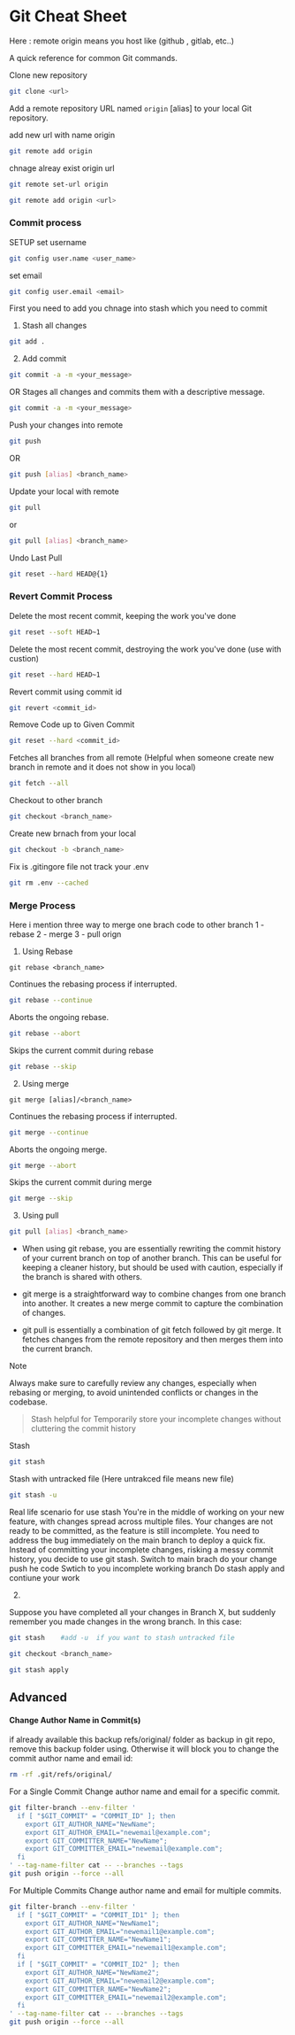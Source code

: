 # Git Cheat Sheet

Here : remote origin means you host like (github , gitlab, etc..)

A quick reference for common Git commands.

Clone new repository
```bash
git clone <url>
```

Add a remote repository URL named `origin` [alias] to your local Git repository.

add new url with name origin
```bash
git remote add origin
```

chnage alreay exist origin url
```bash
git remote set-url origin
```

```bash
git remote add origin <url>
```

### Commit process

SETUP
set username
```bash
git config user.name <user_name>
```

set email
```bash
git config user.email <email>
```

First you need to add you chnage into stash which you need to commit

1) Stash all changes
```bash
git add .
```

2) Add commit
```bash
git commit -a -m <your_message>
```

OR Stages all changes and commits them with a descriptive message.
```bash
git commit -a -m <your_message>
```

Push your changes into remote
```bash
git push
```
OR
```bash
git push [alias] <branch_name>
```


Update your local with remote
```bash
git pull
```
or
```bash
git pull [alias] <branch_name>
```

Undo Last Pull
```bash
git reset --hard HEAD@{1}
```

### Revert Commit Process

Delete the most recent commit, keeping the work you've done
```bash
git reset --soft HEAD~1
```

Delete the most recent commit, destroying the work you've done (use with custion)
```bash 
git reset --hard HEAD~1
```

Revert commit using commit id 
```bash
git revert <commit_id>
```

Remove Code up to Given Commit
```bash
git reset --hard <commit_id>
```

Fetches all branches from all remote (Helpful when someone create new branch in remote and it does not show in you local)
```bash
git fetch --all
```

Checkout to other branch
```bash
git checkout <branch_name>
```

Create new brnach from your local
```bash
git checkout -b <branch_name>
```

Fix is .gitingore file not track your .env 
```bash
git rm .env --cached
```

### Merge Process

Here i mention three way to merge one brach code to other branch
1 - rebase
2 - merge
3 - pull orign

1) Using Rebase
```base
git rebase <branch_name>
```

Continues the rebasing process if interrupted.
```bash
git rebase --continue
```

Aborts the ongoing rebase.
```bash
git rebase --abort
```

Skips the current commit during rebase
```bash 
git rebase --skip
```


2) Using merge
```base
git merge [alias]/<branch_name>
```

Continues the rebasing process if interrupted.
```bash
git merge --continue
```

Aborts the ongoing merge.
```bash
git merge --abort
```

Skips the current commit during merge
```bash 
git merge --skip
```


3) Using pull
```bash
git pull [alias] <branch_name>
```

+ When using git rebase, you are essentially rewriting the commit history of your current branch on top of another branch. This can be useful for keeping a cleaner history, but should be used with caution, especially if the branch is shared with others.

+ git merge is a straightforward way to combine changes from one branch into another. It creates a new merge commit to capture the combination of changes.

+ git pull is essentially a combination of git fetch followed by git merge. It fetches changes from the remote repository and then merges them into the current branch.

> [!NOTE]
>Always make sure to carefully review any changes, especially when rebasing or merging, to avoid unintended conflicts or changes in the codebase.


> Stash helpful for Temporarily store your incomplete changes without cluttering the commit history

Stash
```bash
git stash
```

Stash with untracked file (Here untrakced file means new file)
```bash
git stash -u
```

Real life scenario for use stash
You're in the middle of working on your new feature, with changes spread across multiple files.
Your changes are not ready to be committed, as the feature is still incomplete.
You need to address the bug immediately on the main branch to deploy a quick fix.
Instead of committing your incomplete changes, risking a messy commit history, you decide to use git stash.
Switch to main brach do your change push he code
Swtich to you incomplete working branch
Do stash apply and contiune your work

2)

Suppose you have completed all your changes in Branch X, but suddenly remember you made changes in the wrong branch. In this case:
```bash
git stash    #add -u  if you want to stash untracked file
```

```bash
git checkout <branch_name>
```

```bash
git stash apply
```


## Advanced 

#### Change Author Name in Commit(s)
if already available this backup refs/original/ folder as backup in git repo, remove this backup folder using. Otherwise it will block you to change the commit author name and email id:

```bash
rm -rf .git/refs/original/
```
For a Single Commit
Change author name and email for a specific commit.

```bash
git filter-branch --env-filter '
  if [ "$GIT_COMMIT" = "COMMIT_ID" ]; then
    export GIT_AUTHOR_NAME="NewName";
    export GIT_AUTHOR_EMAIL="newemail@example.com";
    export GIT_COMMITTER_NAME="NewName";
    export GIT_COMMITTER_EMAIL="newemail@example.com";
  fi
' --tag-name-filter cat -- --branches --tags
git push origin --force --all
```


For Multiple Commits
Change author name and email for multiple commits.

```bash
git filter-branch --env-filter '
  if [ "$GIT_COMMIT" = "COMMIT_ID1" ]; then
    export GIT_AUTHOR_NAME="NewName1";
    export GIT_AUTHOR_EMAIL="newemail1@example.com";
    export GIT_COMMITTER_NAME="NewName1";
    export GIT_COMMITTER_EMAIL="newemail1@example.com";
  fi
  if [ "$GIT_COMMIT" = "COMMIT_ID2" ]; then
    export GIT_AUTHOR_NAME="NewName2";
    export GIT_AUTHOR_EMAIL="newemail2@example.com";
    export GIT_COMMITTER_NAME="NewName2";
    export GIT_COMMITTER_EMAIL="newemail2@example.com";
  fi
' --tag-name-filter cat -- --branches --tags
git push origin --force --all
```
